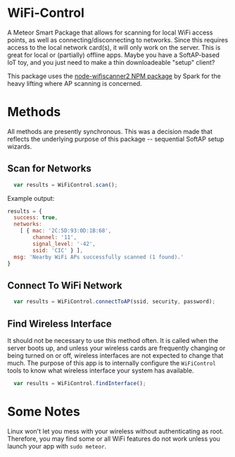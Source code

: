 # WiFi-Control

A Meteor Smart Package that allows for scanning for local WiFi access points, as well as connecting/disconnecting to networks.  Since this requires access to the local network card(s), it will only work on the server.  This is great for local or (partially) offline apps.  Maybe you have a SoftAP-based IoT toy, and you just need to make a thin downloadeable "setup" client?

This package uses the [node-wifiscanner2 NPM package](https://www.npmjs.com/package/node-wifiscanner2) by Spark for the heavy lifting where AP scanning is concerned.

# Methods
All methods are presently synchronous.  This was a decision made that reflects the underlying purpose of this package -- sequential SoftAP setup wizards.

## Scan for Networks

```js
  var results = WiFiControl.scan();
```

Example output:

```js
results = {
  success: true,
  networks:
    [ { mac: '2C:5D:93:0D:1B:68',
        channel: '11',
        signal_level: '-42',
        ssid: 'CIC' } ],
  msg: 'Nearby WiFi APs successfully scanned (1 found).'
}
```

## Connect To WiFi Network


```js
  var results = WiFiControl.connectToAP(ssid, security, password);
```

## Find Wireless Interface
It should not be necessary to use this method often.  It is called when the server boots up, and unless your wireless cards are frequently changing or being turned on or off, wireless interfaces are not expected to change that much.  The purpose of this app is to internally configure the `WiFiControl` tools to know what wireless interface your system has available.

```js
  var results = WiFiControl.findInterface();
```

# Some Notes
Linux won't let you mess with your wireless without authenticating as root.  Therefore, you may find some or all WiFi features do not work unless you launch your app with `sudo meteor`.
